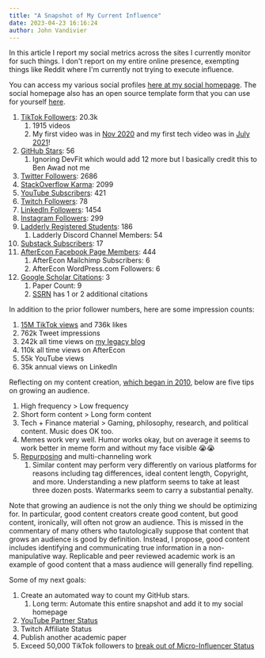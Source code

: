 ```yaml
---
title: "A Snapshot of My Current Influence"
date: 2023-04-23 16:16:24
author: John Vandivier
---
```




<!-- wp:paragraph -->
<p>In this article I report my social metrics across the sites I currently monitor for such things. I don't report on my entire online presence, exempting things like Reddit where I'm currently not trying to execute influence.</p>
<!-- /wp:paragraph -->

<!-- wp:paragraph -->
<p>You can access my various social profiles <a href=\"https://vandivier.github.io/not-johns-linktree/\">here at my social homepage</a>. The social homepage also has an open source template form that you can use for yourself <a href=\"https://github.com/Vandivier/not-johns-linktree\">here</a>.</p>
<!-- /wp:paragraph -->

<!-- wp:list {\"ordered\":true} -->
<ol><li><a href=\"http://tiktok.com/@johnvandivier\">TikTok Followers</a>: 20.3k<ol><li>1915 videos</li><li>My first video was in <a href=\"https://www.tiktok.com/@johnvandivier/video/6896305447972719878\">Nov 2020</a> and my first tech video was in <a href=\"https://www.tiktok.com/@johnvandivier/video/6989746683118750981\">July 2021</a>!</li></ol></li><li><a href=\"https://github.com/Vandivier?tab=repositories\">GitHub Stars</a>: 56<ol><li>Ignoring DevFit which would add 12 more but I basically credit this to Ben Awad not me</li></ol></li><li><a href=\"https://twitter.com/JohnVandivier\">Twitter Followers</a>: 2686</li><li><a href=\"https://stackoverflow.com/users/3931488/john-vandivier\">StackOverflow Karma</a>: 2099</li><li><a href=\"https://www.youtube.com/@JohnVandivier\">YouTube Subscribers</a>: 421</li><li><a href=\"https://www.twitch.tv/johnvandivier\">Twitch Followers</a>: 78</li><li><a href=\"https://www.linkedin.com/in/john-vandivier/\">LinkedIn Followers</a>: 1454</li><li><a href=\"https://www.instagram.com/vandivi3r/\">Instagram Followers</a>: 299</li><li><a href=\"https://ladderly.io/\">Ladderly Registered Students</a>: 186<ol><li>Ladderly Discord Channel Members: 54</li></ol></li><li><a href=\"https://optimality.substack.com/\">Substack Subscribers</a>: 17</li><li><a href=\"https://www.facebook.com/aftereconomics\">AfterEcon Facebook Page Members</a>: 444<ol><li>AfterEcon Mailchimp Subscribers: 6</li><li>AfterEcon WordPress.com Followers: 6</li></ol></li><li><a href=\"https://scholar.google.com/citations\">Google Scholar Citations</a>: 3<ol><li>Paper Count: 9</li><li><a href=\"https://papers.ssrn.com/sol3/cf_dev/AbsByAuth.cfm?per_id=3526841\">SSRN</a> has 1 or 2 additional citations</li></ol></li></ol>
<!-- /wp:list -->

<!-- wp:paragraph -->
<p>In addition to the prior follower numbers, here are some impression counts:</p>
<!-- /wp:paragraph -->

<!-- wp:list {\"ordered\":true} -->
<ol><li><a href=\"https://www.tiktokviewcount.com/user/johnvandivier?type=TIKTOK\">15M TikTok views</a> and 736k likes</li><li>762k Tweet impressions</li><li>242k all time views on <a href=\"https://thegenerallifeblog.blogspot.com/\">my legacy blog</a></li><li>110k all time views on AfterEcon</li><li>55k YouTube views</li><li>35k annual views on LinkedIn</li></ol>
<!-- /wp:list -->

<!-- wp:paragraph -->
<p>Reflecting on my content creation, <a href=\"https://www.afterecon.com/2010/05/\">which began in 2010</a>, below are five tips on growing an audience.</p>
<!-- /wp:paragraph -->

<!-- wp:list {\"ordered\":true} -->
<ol><li>High frequency &gt; Low frequency</li><li>Short form content &gt; Long form content</li><li>Tech + Finance material &gt; Gaming, philosophy, research, and political content. Music does OK too.</li><li>Memes work very well. Humor works okay, but on average it seems to work better in meme form and without my face visible 😭😭</li><li><a href=\"https://repurpose.io/?aff=98821\">Repurposing</a> and multi-channeling work<ol><li>Similar content may perform very differently on various platforms for reasons including tag differences, ideal content length, Copyright, and more. Understanding a new platform seems to take at least three dozen posts. Watermarks seem to carry a substantial penalty.</li></ol></li></ol>
<!-- /wp:list -->

<!-- wp:paragraph -->
<p>Note that growing an audience is not the only thing we should be optimizing for. In particular, good content creators create good content, but good content, ironically, will often not grow an audience. This is missed in the commentary of many others who tautologically suppose that content that grows an audience is good by definition. Instead, I propose, good content includes identifying and communicating true information in a non-manipulative way. Replicable and peer reviewed academic work is an example of good content that a mass audience will generally find repelling.</p>
<!-- /wp:paragraph -->

<!-- wp:paragraph -->
<p>Some of my next goals:</p>
<!-- /wp:paragraph -->

<!-- wp:list {\"ordered\":true} -->
<ol><li>Create an automated way to count my GitHub stars.<ol><li>Long term: Automate this entire snapshot and add it to my social homepage</li></ol></li><li><a href=\"https://support.google.com/youtube/answer/72851\">YouTube Partner Status</a></li><li>Twitch Affiliate Status</li><li>Publish another academic paper</li><li>Exceed 50,000 TikTok followers to <a href=\"https://blog.hootsuite.com/how-much-do-influencers-make/\">break out of Micro-Influencer Status</a></li></ol>
<!-- /wp:list -->